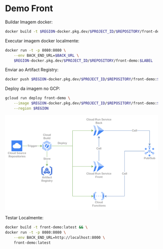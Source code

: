 # Demo Front

Buildar Imagem docker:

```bash
docker build -t $REGION-docker.pkg.dev/$PROJECT_ID/$REPOSITORY/front-demo:$LABEL .
```

Executar imagem docker localmente:

```bash
docker run -t -p 8080:8080 \
	--env BACK_END_URL=$BACK_URL \
	$REGION-docker.pkg.dev/$PROJECT_ID/$REPOSITORY/front-demo:$LABEL
```

Enviar ao Artifact Registry:

```bash
docker push $REGION-docker.pkg.dev/$PROJECT_ID/$REPOSITORY/front-demo:$LABEL
```

Deploy da imagem no GCP:

```bash
gcloud run deploy front-demo \
	--image $REGION-docker.pkg.dev/$PROJECT_ID/$REPOSITORY/front-demo:$LABEL \
	--region $REGION
```

![Serverless Architecture](serverless_architecture.png "Serverless Architecture")



Testar Localmente:

```bash
docker build -t front-demo:latest && \
docker run -t -p 8080:8080 \
	--env BACK_END_URL=http://localhost:8000 \
	front-demo:latest
```
